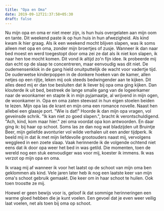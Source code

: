 ```yaml
---
title: "Opa en Oma"
date: 2019-09-12T21:37:58+05:30
draft: false
---
```


Nu mijn opa en oma er niet meer zijn, is hun huis overgelaten aan mijn oom en tante. Dit weekend paste ik op hun huis in hun afwezigheid. Als kind kwam ik hier graag. Als ik een weekend mocht blijven slapen, was ik soms alleen met opa en oma, zonder mijn broertjes of zusje. Wanneer ik dan naar bed moest en werd toegestopt door oma zei ze dat als ik niet kon slapen, ik naar hen toe mocht komen. Dit vond ik altijd zo'n fijn idee. Ik probeerde mij dan echt op de slaap te concentreren, maar eenvoudig was dit niet. De oudemensenklok in de gang hield onuitputtelijk de wacht voor vadertje tijd. De ouderwetse kinderpoppen in de donkere hoeken van de kamer, allen netjes op een rijtje, leken mij ook steeds bedwingender aan te kijken. Dit alles deed mij er dan toe besluiten dat ik liever bij opa oma ging kijken. Dan klouterde ik uit bed, bestreek de lange smalle gang van de logeerkamer naar de woonkamer en stapte ik in mijn pyjamaatje, al wrijvend in mijn ogen, de woonkamer in. Opa en oma zaten steevast in hun eigen stoelen beiden te lezen. Mijn opa las de krant en mijn oma een romance novelle. Naast hen allebei een glaasje port. "Wie is dat!" Hoorde ik dan mijn opa vragen, vol geveinsde schrik. "Ik kan niet zo goed slapen.", bracht ik verontschuldigend. "Ach, kind, kom maar hier." zei oma voordat opa kon antwoorden. En daar ging ik: bij haar op schoot. Soms las ze dan nog wat bladzijden uit Bruintje Beer, mijn geliefde avonturier vol wilde verhalen uit een ander tijdperk. Ik beeld mij in dat ik met mijn liefdevolle grootouders naast mij, vervolgens weggleed in een zoete slaap. Vaak herinnerde ik de volgende ochtend niet eens dat ik door opa weer het bed in was getild. Die momenten, toen de wereld nog een stuk eenvoudiger was voor mij, koester ik immens. Ik was verzot op mijn opa en oma.

Ik vraag mij af wanneer ik voor het laatst op de schoot van mijn oma ben geklommen als kind. Vele jaren later heb ik nog een laatste keer van mijn oma's schoot gebruik gemaakt. Die keer om in haar schoot te huilen. Ook toen troostte ze mij.

Hoewel er geen bewijs voor is, geloof ik dat sommige herinneringen een warme gloed hebben die je kunt voelen. Een gevoel dat je even weer veilig laat voelen, net als toen bij oma op schoot.

